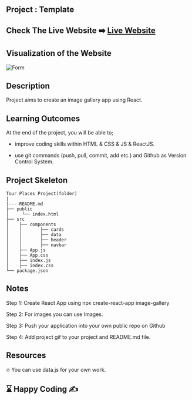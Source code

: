 ## Project : Template
## Check The Live Website :arrow_right: [Live Website](https://meraltourplace.netlify.app/)
## Visualization of the Website
![Form](./video_1.gif)




## Description
Project aims to create an image gallery app using React.

## Learning Outcomes

At the end of the project, you will be able to;

* improve coding skills within HTML & CSS & JS & ReactJS.

* use git commands (push, pull, commit, add etc.) and Github as Version Control System.



## Project Skeleton

```
Tour Places Project(folder)
|
|----README.md
├── public
│     └── index.html
├── src
│    ├── components
│    │       ├── cards
│    │       ├── data
│    │       ├── header
│    │       ├── navbar
│    ├── App.js
│    ├── App.css
│    ├── index.js
│    ├── index.css
└── package.json
```

## Notes

Step 1: Create React App using npx create-react-app image-gallery

Step 2: For images you can use Images.

Step 3: Push your application into your own public repo on Github

Step 4: Add project gif to your project and README.md file.

## Resources

🔥 You can use data.js for your own work.

## ⌛ Happy Coding ✍

